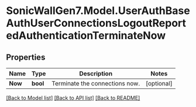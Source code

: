 # SonicWallGen7.Model.UserAuthBaseAuthUserConnectionsLogoutReportedAuthenticationTerminateNow

## Properties

Name | Type | Description | Notes
------------ | ------------- | ------------- | -------------
**Now** | **bool** | Terminate the connections now. | [optional] 

[[Back to Model list]](../README.md#documentation-for-models) [[Back to API list]](../README.md#documentation-for-api-endpoints) [[Back to README]](../README.md)


